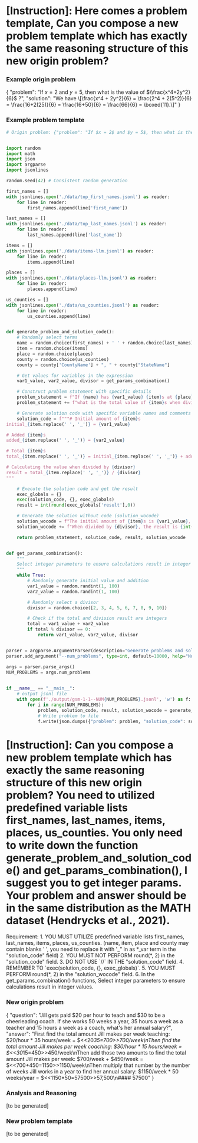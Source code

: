 # [Instruction]: Here comes a problem template, Can you compose a new problem template which has exactly the same reasoning structure of this new origin problem?

### Example origin problem 
{
    "problem": "If $x = 2$ and $y = 5$, then what is the value of $\\frac{x^4+2y^2}{6}$ ?", 
    "solution": "We have  \\[\\frac{x^4 + 2y^2}{6} = \\frac{2^4 + 2(5^2)}{6} = \\frac{16+2(25)}{6} = \\frac{16+50}{6} = \\frac{66}{6} = \\boxed{11}.\\]"
}

### Example problem template
```python
# Origin problem: {"problem": "If $x = 2$ and $y = 5$, then what is the value of $\\frac{x^4+2y^2}{6}$ ?", "solution": "We have  \\[\\frac{x^4 + 2y^2}{6} = \\frac{2^4 + 2(5^2)}{6} = \\frac{16+2(25)}{6} = \\frac{16+50}{6} = \\frac{66}{6} = \\boxed{11}.\\]"}


import random
import math
import json
import argparse
import jsonlines

random.seed(42) # Consistent random generation

first_names = []
with jsonlines.open('./data/top_first_names.jsonl') as reader:
    for line in reader:
        first_names.append(line['first_name'])

last_names = []
with jsonlines.open('./data/top_last_names.jsonl') as reader:
    for line in reader:
        last_names.append(line['last_name'])

items = []
with jsonlines.open('./data/items-llm.jsonl') as reader:
    for line in reader:
        items.append(line)

places = []
with jsonlines.open('./data/places-llm.jsonl') as reader:
    for line in reader:
        places.append(line)

us_counties = []
with jsonlines.open('./data/us_counties.jsonl') as reader:
    for line in reader:
        us_counties.append(line)


def generate_problem_and_solution_code():
    # Randomly select terms
    name = random.choice(first_names) + ' ' + random.choice(last_names)
    item = random.choice(items)
    place = random.choice(places)
    county = random.choice(us_counties)
    county = county['CountyName'] + ", " + county["StateName"]

    # Get values for variables in the expression
    var1_value, var2_value, divisor = get_params_combination()

    # Construct problem statement with specific details
    problem_statement = f"If {name} has {var1_value} {item}s at {place} in {county}, and {var2_value} more are added, "
    problem_statement += f"what is the total value of {item}s when divided by {divisor}?"

    # Generate solution code with specific variable names and comments
    solution_code = f"""# Initial amount of {item}s
initial_{item.replace(' ', '_')} = {var1_value}

# Added {item}s
added_{item.replace(' ', '_')} = {var2_value}

# Total {item}s
total_{item.replace(' ', '_')} = initial_{item.replace(' ', '_')} + added_{item.replace(' ', '_')}

# Calculating the value when divided by {divisor}
result = total_{item.replace(' ', '_')} / {divisor}
"""

    # Execute the solution code and get the result
    exec_globals = {}
    exec(solution_code, {}, exec_globals)
    result = int(round(exec_globals['result'],0))

    # Generate the solution without code (solution_wocode)
    solution_wocode = f"The initial amount of {item}s is {var1_value}, and {var2_value} more are added, making a total of {var1_value} + {var2_value} = {var1_value + var2_value}. "
    solution_wocode += f"When divided by {divisor}, the result is {int(round(result, 0))}."

    return problem_statement, solution_code, result, solution_wocode


def get_params_combination():
    """
    Select integer parameters to ensure calculations result in integer values.
    """
    while True:
        # Randomly generate initial value and addition
        var1_value = random.randint(1, 100)
        var2_value = random.randint(1, 100)

        # Randomly select a divisor
        divisor = random.choice([2, 3, 4, 5, 6, 7, 8, 9, 10])

        # Check if the total and division result are integers
        total = var1_value + var2_value
        if total % divisor == 0:
            return var1_value, var2_value, divisor


parser = argparse.ArgumentParser(description="Generate problems and solutions.")
parser.add_argument("--num_problems", type=int, default=10000, help="Number of problems to generate")

args = parser.parse_args()
NUM_PROBLEMS = args.num_problems

        
if __name__ == "__main__":
    # output jsonl file
    with open(f'./output/gsm-1-1--NUM{NUM_PROBLEMS}.jsonl', 'w') as f:
        for i in range(NUM_PROBLEMS):
            problem, solution_code, result, solution_wocode = generate_problem_and_solution_code()
            # Write problem to file
            f.write(json.dumps({"problem": problem, "solution_code": solution_code, "solution_wocode": solution_wocode, "result": str(result), "idx": i}) + '\n')
```

# [Instruction]: Can you compose a new problem template which has exactly the same reasoning structure of this new origin problem? You need to utilized predefined variable lists first_names, last_names, items, places, us_counties. **You only need to write down the function generate_problem_and_solution_code() and get_params_combination()**, I suggest you to get integer params. Your problem and answer should be in the same distribution as the MATH dataset (Hendrycks et al., 2021).

<system>
Requirement:
1. YOU MUST UTILIZE predefined variable lists first_names, last_names, items, places, us_counties. (name, item, place and county may contain blanks ' ', you need to replace it with '_" in as *_var term in the "solution_code" field)
2. YOU MUST NOT PERFORM round(*, 2) in the "solution_code" field.
3. DO NOT USE `//` IN THE "solution_code" field.
4. REMEMBER TO `exec(solution_code, {}, exec_globals)`.
5. YOU MUST PERFORM round(*, 2) in the "solution_wocode" field.
6. In the get_params_combination() functions, Select integer parameters to ensure calculations result in integer values.
</system>

### New origin problem 
{
    "question": "Jill gets paid $20 per hour to teach and $30 to be a cheerleading coach. If she works 50 weeks a year, 35 hours a week as a teacher and 15 hours a week as a coach, what's her annual salary?", 
    "answer": "First find the total amount Jill makes per week teaching: $20/hour * 35 hours/week = $<<20*35=700>>700/week\nThen find the total amount Jill makes per week coaching: $30/hour * 15 hours/week = $<<30*15=450>>450/week\nThen add those two amounts to find the total amount Jill makes per week: $700/week + $450/week = $<<700+450=1150>>1150/week\nThen multiply that number by the number of weeks Jill works in a year to find her annual salary: $1150/week * 50 weeks/year = $<<1150*50=57500>>57,500\n#### 57500"
}

### Analysis and Reasoning

[to be generated]

### New problem template

[to be generated]
